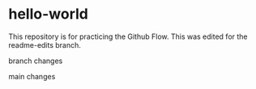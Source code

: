 # hello-world
This repository is for practicing the Github Flow. This was edited for the readme-edits branch.

branch changes

main changes



